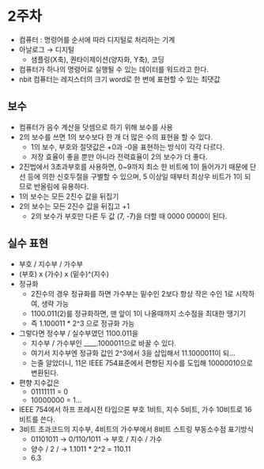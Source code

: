 # 2주차

- 컴퓨터 : 명령어를 순서에 따라 디지털로 처리하는 기계
- 아날로그 → 디지털
    - 샘플링(X축), 퀀타이제이션(양자화, Y축), 코딩
- 컴퓨터가 하나의 명령어로 실행될 수 있는 데이터를 워드라고 한다.
- nbit 컴퓨터는 레지스터의 크기 word로 한 번에 표현할 수 있는 최댓값

## 보수

- 컴퓨터가 음수 계산을 덧셈으로 하기 위해 보수를 사용
- 2의 보수를 쓰면 1의 보수보다 한 개 더 많은 수의 표현을 할 수 있다.
    - 1의 보수, 부호와 절댓값은 +0과 -0을 표현하는 방식이 각각 다르다.
    - 저장 효율이 좋을 뿐만 아니라 전력효율이 2의 보수가 더 좋다.
- 2진법에서 3초과부호를 사용하면, 0~9까지 최소 한 비트에 1이 들어가기 때문에 단선 등에 의한 신호두절을 구별할 수 있으며, 5 이상일 때부터 최상우 비트가 1이 되므로 반올림에 유용하다.
- 1의 보수는 모든 2진수 값을 뒤집기
- 2의 보수는 모든 2진수 값을 뒤집고 +1
    - 2의 보수가 부호만 다른 두 값 (7, -7)을 더할 때 0000 0000이 된다.

## 실수 표현

- 부호 / 지수부 / 가수부
- (부호) x (가수) x (밑수)^(지수)
- 정규화
    - 2진수의 경우 정규화를 하면 가수부는 밑수인 2보다 항상 작은 수인 1로 시작하여, 생략 가능
    - 1100.011(2)를 정규화하면, 맨 앞이 1이 나올때까지 소수점을 최대한 땡기기
    - 즉 1.100011 * 2^3 으로 정규화 가능
- 그렇다면 정수부 / 실수부였던 1100.011을
    - 지수부 / 가수부인 ____.1000011으로 바꿀 수 있다.
    - 여기서 지수부엔 정규화 값인 2^3에서 3을 삽입해서 11.1000011이 되…
    - 는줄 알았더니, 11은 IEEE 754표준에서 편향된 지수를 도입해 10000010으로 변환된다.
- 편향 지수값은
    - 01111111 = 0
    - 10000000 = 1…
- IEEE 754에서 하프 프레시전 타입으론 부호 1비트, 지수 5비트, 가수 10비트로 16비트를 쓴다.
- 3비트 초과코드의 지수부, 4비트의 가수부에서 8비트 스트링 부동소수점 표기방식
    - 01101011 → 0/110/1011 → 부호 / 지수 / 가수
    - 양수 / 2 / → 1.1011 * 2^2 = 110.11
    - 6.3